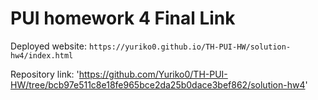 # PUI homework 4 Final Link

Deployed website: `https://yuriko0.github.io/TH-PUI-HW/solution-hw4/index.html` 

Repository link: 'https://github.com/Yuriko0/TH-PUI-HW/tree/bcb97e511c8e18fe965bce2da25b0dace3bef862/solution-hw4'

